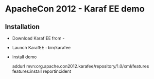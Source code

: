 # ApacheCon 2012 - Karaf EE demo

## Installation

* Download Karaf EE from -
* Launch KarafEE : bin/karafee
* Install demo

    addurl mvn:org.apache.con2012.karafee/repository/1.0/xml/features
    features:install reportincident